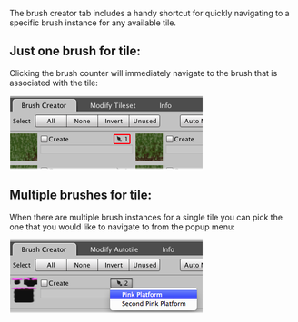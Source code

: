 The brush creator tab includes a handy shortcut for quickly navigating to a specific brush
instance for any available tile.


## Just one brush for tile:

Clicking the brush counter will immediately navigate to the brush that is associated with
the tile:

![Tile with one associated brush.](../img/tileset/locate-brush.png)



## Multiple brushes for tile:

When there are multiple brush instances for a single tile you can pick the one that you
would like to navigate to from the popup menu:

![Tile with multiple associated brushes.](../img/tileset/locate-many-brushes.png)
